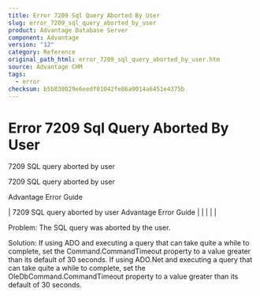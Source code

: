 ```yaml
---
title: Error 7209 Sql Query Aborted By User
slug: error_7209_sql_query_aborted_by_user
product: Advantage Database Server
component: Advantage
version: "12"
category: Reference
original_path_html: error_7209_sql_query_aborted_by_user.htm
source: Advantage CHM
tags:
  - error
checksum: b5b838029e6eedf01042fe86a9014a6451e4375b
---
```


# Error 7209 Sql Query Aborted By User

7209 SQL query aborted by user

7209 SQL query aborted by user

Advantage Error Guide

| 7209 SQL query aborted by user  Advantage Error Guide |  |  |  |  |

Problem: The SQL query was aborted by the user.

Solution: If using ADO and executing a query that can take quite a while to complete, set the Command.CommandTimeout property to a value greater than its default of 30 seconds. If using ADO.Net and executing a query that can take quite a while to complete, set the OleDbCommand.CommandTimeout property to a value greater than its default of 30 seconds.
